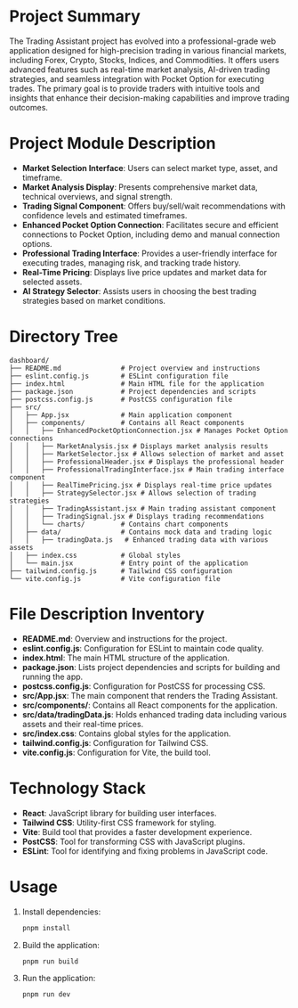 # Project Summary
The Trading Assistant project has evolved into a professional-grade web application designed for high-precision trading in various financial markets, including Forex, Crypto, Stocks, Indices, and Commodities. It offers users advanced features such as real-time market analysis, AI-driven trading strategies, and seamless integration with Pocket Option for executing trades. The primary goal is to provide traders with intuitive tools and insights that enhance their decision-making capabilities and improve trading outcomes.

# Project Module Description
- **Market Selection Interface**: Users can select market type, asset, and timeframe.
- **Market Analysis Display**: Presents comprehensive market data, technical overviews, and signal strength.
- **Trading Signal Component**: Offers buy/sell/wait recommendations with confidence levels and estimated timeframes.
- **Enhanced Pocket Option Connection**: Facilitates secure and efficient connections to Pocket Option, including demo and manual connection options.
- **Professional Trading Interface**: Provides a user-friendly interface for executing trades, managing risk, and tracking trade history.
- **Real-Time Pricing**: Displays live price updates and market data for selected assets.
- **AI Strategy Selector**: Assists users in choosing the best trading strategies based on market conditions.

# Directory Tree
```
dashboard/
├── README.md               # Project overview and instructions
├── eslint.config.js        # ESLint configuration file
├── index.html              # Main HTML file for the application
├── package.json            # Project dependencies and scripts
├── postcss.config.js       # PostCSS configuration file
├── src/
│   ├── App.jsx             # Main application component
│   ├── components/         # Contains all React components
│   │   ├── EnhancedPocketOptionConnection.jsx # Manages Pocket Option connections
│   │   ├── MarketAnalysis.jsx # Displays market analysis results
│   │   ├── MarketSelector.jsx # Allows selection of market and asset
│   │   ├── ProfessionalHeader.jsx # Displays the professional header
│   │   ├── ProfessionalTradingInterface.jsx # Main trading interface component
│   │   ├── RealTimePricing.jsx # Displays real-time price updates
│   │   ├── StrategySelector.jsx # Allows selection of trading strategies
│   │   ├── TradingAssistant.jsx # Main trading assistant component
│   │   ├── TradingSignal.jsx # Displays trading recommendations
│   │   └── charts/         # Contains chart components
│   ├── data/               # Contains mock data and trading logic
│   │   ├── tradingData.js   # Enhanced trading data with various assets
│   ├── index.css           # Global styles
│   └── main.jsx            # Entry point of the application
├── tailwind.config.js      # Tailwind CSS configuration
└── vite.config.js          # Vite configuration file
```

# File Description Inventory
- **README.md**: Overview and instructions for the project.
- **eslint.config.js**: Configuration for ESLint to maintain code quality.
- **index.html**: The main HTML structure of the application.
- **package.json**: Lists project dependencies and scripts for building and running the app.
- **postcss.config.js**: Configuration for PostCSS for processing CSS.
- **src/App.jsx**: The main component that renders the Trading Assistant.
- **src/components/**: Contains all React components for the application.
- **src/data/tradingData.js**: Holds enhanced trading data including various assets and their real-time prices.
- **src/index.css**: Contains global styles for the application.
- **tailwind.config.js**: Configuration for Tailwind CSS.
- **vite.config.js**: Configuration for Vite, the build tool.

# Technology Stack
- **React**: JavaScript library for building user interfaces.
- **Tailwind CSS**: Utility-first CSS framework for styling.
- **Vite**: Build tool that provides a faster development experience.
- **PostCSS**: Tool for transforming CSS with JavaScript plugins.
- **ESLint**: Tool for identifying and fixing problems in JavaScript code.

# Usage
1. Install dependencies:
   ```bash
   pnpm install
   ```
2. Build the application:
   ```bash
   pnpm run build
   ```
3. Run the application:
   ```bash
   pnpm run dev
   ```
